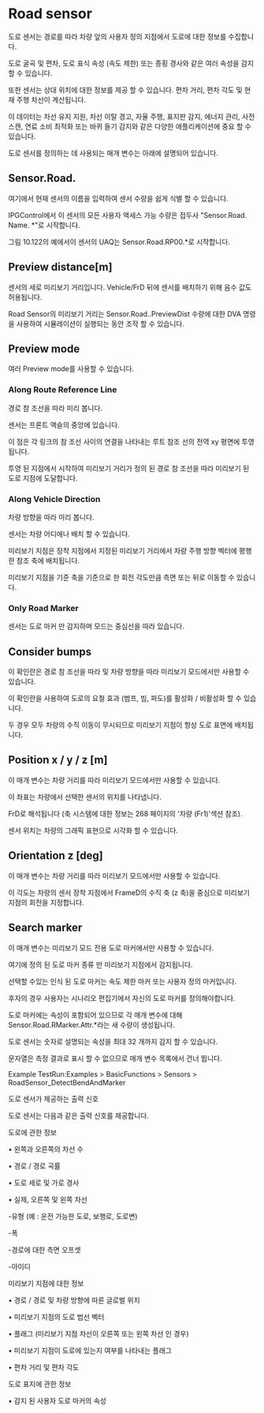 # Road sensor

도로 센서는 경로를 따라 차량 앞의 사용자 정의 지점에서 도로에 대한 정보를 수집합니다.

도로 굴곡 및 편차, 도로 표식 속성 (속도 제한) 또는 종횡 경사와 같은 여러 속성을 감지 할 수 있습니다.

또한 센서는 상대 위치에 대한 정보를 제공 할 수 있습니다. 편차 거리, 편차 각도 및 현재 주행 차선이 계산됩니다.

이 데이터는 차선 유지 지원, 차선 이탈 경고, 자율 주행, 표지판 감지, 에너지 관리, 사전 스캔, 연료 소비 최적화 또는 바퀴 들기 감지와 같은 다양한 애플리케이션에 중요 할 수 있습니다.

도로 센서를 정의하는 데 사용되는 매개 변수는 아래에 설명되어 있습니다.

## Sensor.Road. 

여기에서 현재 센서의 이름을 입력하여 센서 수량을 쉽게 식별 할 수 있습니다. 

IPGControl에서 이 센서의 모든 사용자 액세스 가능 수량은 접두사 "Sensor.Road. Name. *"로 시작합니다. 

그림 10.122의 예에서이 센서의 UAQ는 Sensor.Road.RP00.*로 시작합니다.

## Preview distance[m]

센서의 세로 미리보기 거리입니다. Vehicle/FrD 뒤에 센서를 배치하기 위해 음수 값도 허용됩니다. 

Road Sensor의 미리보기 거리는 Sensor.Road.<name>.PreviewDist 수량에 대한 DVA 명령을 사용하여 시뮬레이션이 실행되는 동안 조작 할 수 있습니다.
  
## Preview mode

여러 Preview mode를 사용할 수 있습니다.

### Along Route Reference Line

경로 참 조선을 따라 미리 봅니다. 

센서는 프론트 액슬의 중앙에 있습니다. 

이 점은 각 링크의 참 조선 사이의 연결을 나타내는 루트 참조 선의 전역 xy 평면에 투영됩니다. 

투영 된 지점에서 시작하여 미리보기 거리가 정의 된 경로 참 조선을 따라 미리보기 된 도로 지점에 도달합니다.

### Along Vehicle Direction

차량 방향을 따라 미리 봅니다. 

센서는 차량 어디에나 배치 할 수 있습니다. 

미리보기 지점은 장착 지점에서 지정된 미리보기 거리에서 차량 주행 방향 벡터에 평행 한 참조 축에 배치됩니다.

미리보기 지점을 기준 축을 기준으로 한 회전 각도만큼 측면 또는 뒤로 이동할 수 있습니다.

### Only Road Marker

센서는 도로 마커 만 감지하며 모드는 중심선을 따라 있습니다.


## Consider bumps

이 확인란은 경로 참 조선을 따라 및 차량 방향을 따라 미리보기 모드에서만 사용할 수 있습니다. 

이 확인란을 사용하여 도로의 요철 효과 (범프, 빔, 파도)를 활성화 / 비활성화 할 수 있습니다. 

두 경우 모두 차량의 수직 이동이 무시되므로 미리보기 지점이 항상 도로 표면에 배치됩니다.


## Position x / y / z [m]

이 매개 변수는 차량 거리를 따라 미리보기 모드에서만 사용할 수 있습니다. 

이 좌표는 차량에서 선택한 센서의 위치를 나타냅니다. 

FrD로 해석됩니다 (축 시스템에 대한 정보는 268 페이지의 '차량 (Fr1)'섹션 참조). 

센서 위치는 차량의 그래픽 표현으로 시각화 할 수 있습니다.

## Orientation z [deg]

이 매개 변수는 차량 거리를 따라 미리보기 모드에서만 사용할 수 있습니다.

이 각도는 차량의 센서 장착 지점에서 FrameD의 수직 축 (z 축)을 중심으로 미리보기 지점의 회전을 지정합니다.

## Search marker

이 매개 변수는 미리보기 모드 전용 도로 마커에서만 사용할 수 있습니다. 

여기에 정의 된 도로 마커 종류 만 미리보기 지점에서 감지됩니다. 

선택할 수있는 인식 된 도로 마커는 속도 제한 마커 또는 사용자 정의 마커입니다. 

후자의 경우 사용자는 시나리오 편집기에서 자신의 도로 마커를 정의해야합니다. 

도로 마커에는 속성이 포함되어 있으므로 각 매개 변수에 대해 Sensor.Road.RMarker.Attr.*라는 새 수량이 생성됩니다. 

도로 센서는 숫자로 설명되는 속성을 최대 32 개까지 감지 할 수 있습니다. 

문자열은 측정 결과로 표시 할 수 없으므로 매개 변수 목록에서 건너 뜁니다.



Example TestRun:Examples > BasicFunctions > Sensors > RoadSensor_DetectBendAndMarker

도로 센서가 제공하는 출력 신호

도로 센서는 다음과 같은 출력 신호를 제공합니다.

도로에 관한 정보

• 왼쪽과 오른쪽의 차선 수

• 경로 / 경로 곡률

• 도로 세로 및 가로 경사

• 실제, 오른쪽 및 왼쪽 차선

-유형 (예 : 운전 가능한 도로, 보행로, 도로변)

-폭

-경로에 대한 측면 오프셋

-아이디

미리보기 지점에 대한 정보

• 경로 / 경로 및 차량 방향에 따른 글로벌 위치

• 미리보기 지점의 도로 법선 벡터

• 플래그 (미리보기 지점 차선이 오른쪽 또는 왼쪽 차선 인 경우)

• 미리보기 지점이 도로에 있는지 여부를 나타내는 플래그

• 편차 거리 및 편차 각도

도로 표지에 관한 정보

• 감지 된 사용자 도로 마커의 속성

